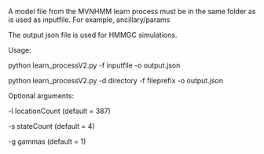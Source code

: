 A model file from the MVNHMM learn process must be in the same folder as is used as inputfile. For example, ancillary/params

The output json file is used for HMMGC simulations.

Usage:

python learn_processV2.py -f inputfile -o output.json

python learn_processV2.py -d directory -f fileprefix -o output.json

Optional arguments:

-l locationCount (default = 387)

-s stateCount (default = 4)

-g gammas (default = 1)
